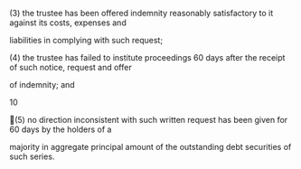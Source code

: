 (3)  the trustee has been offered indemnity reasonably satisfactory to it against its costs, expenses and

liabilities in complying with such request;

(4)  the trustee has failed to institute proceedings 60 days after the receipt of such notice, request and offer

of indemnity; and

10

(5)  no direction inconsistent with such written request has been given for 60 days by the holders of a

majority in aggregate principal amount of the outstanding debt securities of such series.